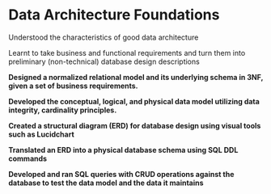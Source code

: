 
# Data Architecture Foundations

Understood the characteristics of good data architecture

Learnt to take business and functional requirements and turn them into preliminary (non-technical) database design descriptions

**Designed a normalized relational model and its underlying schema in 3NF, given a set of business requirements.**

**Developed the conceptual, logical, and physical data model utilizing data integrity, cardinality principles.**

**Created a structural diagram (ERD) for database design using visual tools such as Lucidchart**

**Translated an ERD into a physical database schema using SQL DDL commands**

**Developed and ran SQL queries with CRUD operations against the database to test the data model and the data it maintains**
